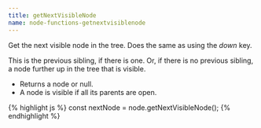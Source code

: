 ```yaml
---
title: getNextVisibleNode
name: node-functions-getnextvisiblenode
---
```


Get the next visible node in the tree. Does the same as using the _down_ key.

This is the previous sibling, if there is one. Or, if there is no previous sibling, a node further up in the tree that is visible.

-   Returns a node or null.
-   A node is visible if all its parents are open.

{% highlight js %}
const nextNode = node.getNextVisibleNode();
{% endhighlight %}
